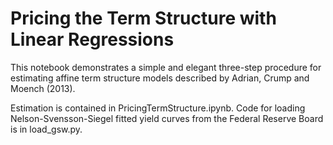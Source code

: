 # Pricing the Term Structure with Linear Regressions

This notebook demonstrates a simple and elegant three-step procedure for estimating affine term structure models described by Adrian, Crump and Moench (2013). 

Estimation is contained in PricingTermStructure.ipynb.  Code for loading Nelson-Svensson-Siegel fitted yield curves from the Federal Reserve Board is in load_gsw.py.

